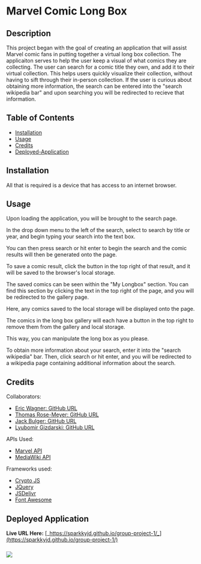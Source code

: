 # Marvel Comic Long Box

## Description
This project began with the goal of creating an application that will assist Marvel comic fans in putting together a virtual long box collection. The applicaiton serves to help the user keep a visual of what comics they are collecting. The user can search for a comic title they own, and add it to their virtual collection. This helps users quickly visualize their collection, without having to sift through their in-person collection. If the user is curious about obtaining more information, the search can be entered into the "search wikipedia bar" and upon searching you will be redirected to recieve that information.
## Table of Contents
- [Installation](#installation)
- [Usage](#usage)
- [Credits](#credits)
- [Deployed-Application](#deployed-application)

## Installation
All that is required is a device that has access to an internet browser.

## Usage
Upon loading the application, you will be brought to the search page.

In the drop down menu to the left of the search, select to search by title or year, and begin typing your search into the text box.

You can then press search or hit enter to begin the search and the comic results will then be generated onto the page.

To save a comic result, click the button in the top right of that result, and it will be saved to the browser's local storage.

The saved comics can be seen within the "My Longbox" section. You can find this section by clicking the text in the top right of the page, and you will be redirected to the gallery page.

Here, any comics saved to the local storage will be displayed onto the page.

The comics in the long box gallery will each have a button in the top right to remove them from the gallery and local storage.

This way, you can manipulate the long box as you please.

To obtain more information about your search, enter it into the "search wikipedia" bar. Then, click search or hit enter, and you will be redirected to a wikipedia page containing additional information about the search.

## Credits
Collaborators:
- [Eric Wagner: GitHub URL](https://github.com/SparkkyJD)
- [Thomas Rose-Meyer: GitHub URL](https://github.com/PrettiestRobot)
- [Jack Bulger: GitHub URL](https://github.com/jebulger?tab=repositories)
- [Lyubomir Gizdarski: GitHub URL](https://github.com/lyubomirg1995)

APIs Used:
- [Marvel API](https://developer.marvel.com/)
- [MediaWiki API](https://www.mediawiki.org/wiki/API:Tutorial)

Frameworks used:
- [Crypto JS](https://cdnjs.cloudflare.com/ajax/libs/crypto-js/4.1.1/crypto-js.min.js)
- [JQuery](https://code.jquery.com/jquery-3.5.1.min.js)
- [JSDelivr](https://cdn.jsdelivr.net/npm/bulma@0.9.4/css/bulma.min.css)
- [Font Awesome](https://cdnjs.cloudflare.com/ajax/libs/font-awesome/6.4.0/css/all.min.css)

## Deployed Application
**Live URL Here:** [_https://sparkkyjd.github.io/group-project-1/_](https://sparkkyjd.github.io/group-project-1/)

### ![](./assets/images/project-full-size.png)
